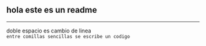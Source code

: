 ## hola este es un readme
***
doble espacio es cambio de linea  
`entre comillas sencillas se escribe un codigo`
